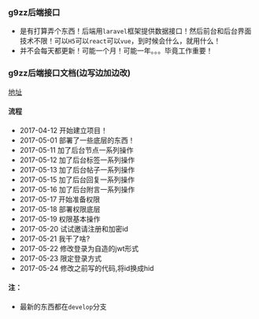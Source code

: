 ### g9zz后端接口

- 是有打算弄个东西！后端用`laravel`框架提供数据接口！然后前台和后台界面技术不限！可以`H5`可以`react`可以`vue`，到时候会什么，就用什么！
- 并不会每天都更新！可能一个月！可能一年。。。毕竟工作重要！

### g9zz后端接口文档(边写边加边改)
[地址](https://github.com/g9zz/g9zz-php-doc)

#### 流程
- 2017-04-12 开始建立项目！
- 2017-05-01 部署了一些底层的东西！
- 2017-05-11 加了后台节点一系列操作
- 2017-05-12 加了后台标签一系列操作
- 2017-05-13 加了后台帖子一系列操作
- 2017-05-15 加了后台回复一系列操作
- 2017-05-16 加了后台附言一系列操作
- 2017-05-17 开始准备权限
- 2017-05-18 部署权限底层
- 2017-05-19 权限基本操作
- 2017-05-20 试试邀请注册和加密id
- 2017-05-21 我干了啥?
- 2017-05-22 修改登录为自造的jwt形式
- 2017-05-23 限定登录方式
- 2017-05-24 修改之前写的代码,将id换成hid


#### 注：
- 最新的东西都在`develop`分支